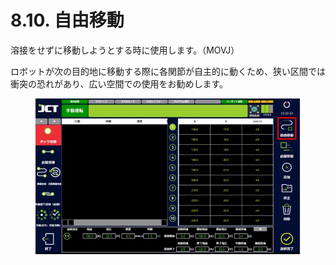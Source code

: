 # 8.10. 自由移動

溶接をせずに移動しようとする時に使用します。（MOVJ）

ロボットが次の目的地に移動する際に各関節が自主的に動くため、狭い区間では衝突の恐れがあり、広い空間での使用をお勧めします。

<figure><img src="../img/chapter8/section8.10.1.jpg" alt=""><figcaption></figcaption></figure>
